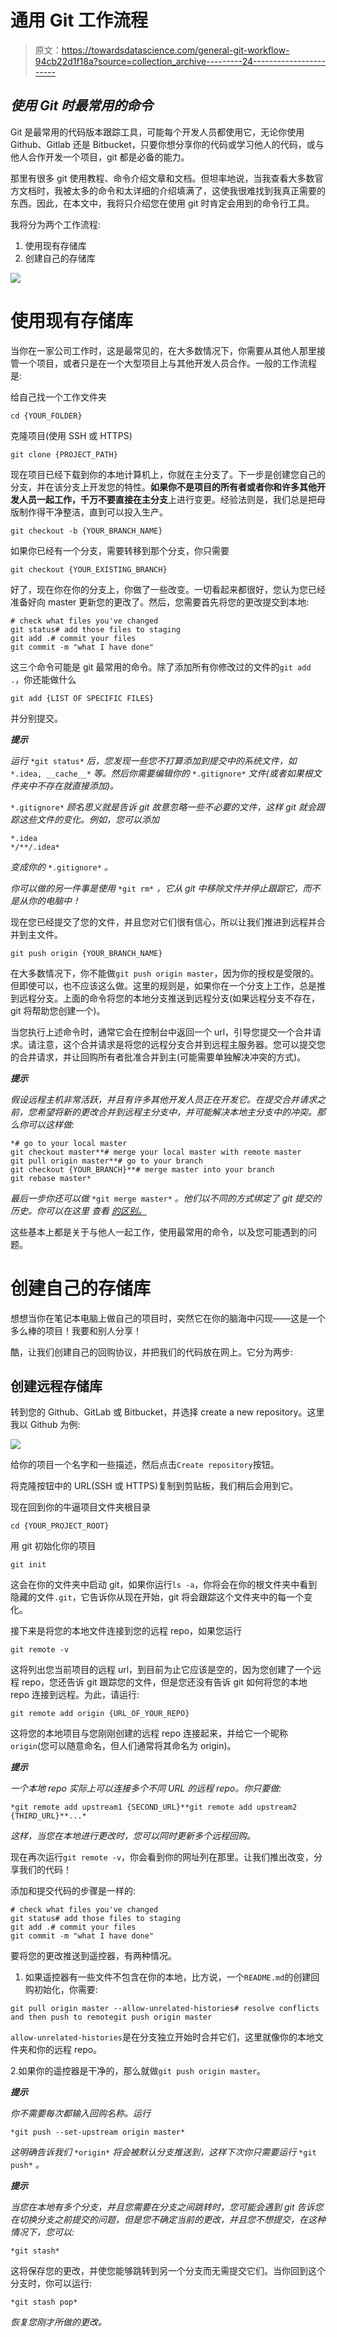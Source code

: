 # 通用 Git 工作流程

> 原文：<https://towardsdatascience.com/general-git-workflow-94cb22d1f18a?source=collection_archive---------24----------------------->

## *使用 Git 时最常用的命令*

Git 是最常用的代码版本跟踪工具，可能每个开发人员都使用它，无论你使用 Github、Gitlab 还是 Bitbucket，只要你想分享你的代码或学习他人的代码，或与他人合作开发一个项目，git 都是必备的能力。

那里有很多 git 使用教程、命令介绍文章和文档。但坦率地说，当我查看大多数官方文档时，我被太多的命令和太详细的介绍填满了，这使我很难找到我真正需要的东西。因此，在本文中，我将只介绍您在使用 git 时肯定会用到的命令行工具。

我将分为两个工作流程:

1.  使用现有存储库
2.  创建自己的存储库

![](img/f5717937ba209efe3d63e8373cdc1b0a.png)

# 使用现有存储库

当你在一家公司工作时，这是最常见的，在大多数情况下，你需要从其他人那里接管一个项目，或者只是在一个大型项目上与其他开发人员合作。一般的工作流程是:

给自己找一个工作文件夹

```
cd {YOUR_FOLDER}
```

克隆项目(使用 SSH 或 HTTPS)

```
git clone {PROJECT_PATH}
```

现在项目已经下载到你的本地计算机上，你就在主分支了。下一步是创建您自己的分支，并在该分支上开发您的特性。**如果你不是项目的所有者或者你和许多其他开发人员一起工作，千万不要直接在主分支**上进行变更。经验法则是，我们总是把母版制作得干净整洁，直到可以投入生产。

```
git checkout -b {YOUR_BRANCH_NAME}
```

如果你已经有一个分支，需要转移到那个分支，你只需要

```
git checkout {YOUR_EXISTING_BRANCH}
```

好了，现在你在你的分支上，你做了一些改变。一切看起来都很好，您认为您已经准备好向 master 更新您的更改了。然后，您需要首先将您的更改提交到本地:

```
# check what files you've changed
git status# add those files to staging
git add .# commit your files
git commit -m "what I have done"
```

这三个命令可能是 git 最常用的命令。除了添加所有你修改过的文件的`git add .`，你还能做什么

```
git add {LIST OF SPECIFIC FILES}
```

并分别提交。

***提示***

*运行* `*git status*` *后，您发现一些您不打算添加到提交中的系统文件，如* `*.idea, __cache__*` *等。然后你需要编辑你的* `*.gitignore*` *文件(或者如果根文件夹中不存在就直接添加)。*

`*.gitignore*` *顾名思义就是告诉 git 故意忽略一些不必要的文件，这样 git 就会跟踪这些文件的变化。例如，您可以添加*

```
*.idea
*/**/.idea*
```

*变成你的* `*.gitignore*` *。*

*你可以做的另一件事是使用* `*git rm*` *，它从 git 中移除文件并停止跟踪它，而不是从你的电脑中！*

现在您已经提交了您的文件，并且您对它们很有信心，所以让我们推进到远程并合并到主文件。

```
git push origin {YOUR_BRANCH_NAME}
```

在大多数情况下，你不能做`git push origin master`，因为你的授权是受限的。但即使可以，也不应该这么做。这里的规则是，如果你在一个分支上工作，总是推到远程分支。上面的命令将您的本地分支推送到远程分支(如果远程分支不存在，git 将帮助您创建一个)。

当您执行上述命令时，通常它会在控制台中返回一个 url，引导您提交一个合并请求。请注意，这个合并请求是将您的远程分支合并到远程主服务器。您可以提交您的合并请求，并让回购所有者批准合并到主(可能需要单独解决冲突的方式)。

***提示***

*假设远程主机非常活跃，并且有许多其他开发人员正在开发它。在提交合并请求之前，您希望将新的更改合并到远程主分支中，并可能解决本地主分支中的冲突。那么你可以这样做:*

```
*# go to your local master
git checkout master**# merge your local master with remote master
git pull origin master**# go to your branch
git checkout {YOUR_BRANCH}**# merge master into your branch
git rebase master*
```

*最后一步你还可以做* `*git merge master*` *。他们以不同的方式绑定了 git 提交的历史。你可以在这里* *查看* [*的区别。*](https://www.atlassian.com/git/tutorials/merging-vs-rebasing)

这些基本上都是关于与他人一起工作，使用最常用的命令，以及您可能遇到的问题。

# 创建自己的存储库

想想当你在笔记本电脑上做自己的项目时，突然它在你的脑海中闪现——这是一个多么棒的项目！我要和别人分享！

酷，让我们创建自己的回购协议，并把我们的代码放在网上。它分为两步:

## 创建远程存储库

转到您的 Github、GitLab 或 Bitbucket，并选择 create a new repository。这里我以 Github 为例:

![](img/82671fe428fdfc4057fd6070be2bbfed.png)

给你的项目一个名字和一些描述，然后点击`Create repository`按钮。

将克隆按钮中的 URL(SSH 或 HTTPS)复制到剪贴板，我们稍后会用到它。

现在回到你的牛逼项目文件夹根目录

```
cd {YOUR_PROJECT_ROOT}
```

用 git 初始化你的项目

```
git init
```

这会在你的文件夹中启动 git，如果你运行`ls -a`，你将会在你的根文件夹中看到隐藏的文件`.git`，它告诉你从现在开始，git 将会跟踪这个文件夹中的每一个变化。

接下来是将您的本地文件连接到您的远程 repo，如果您运行

```
git remote -v
```

这将列出您当前项目的远程 url，到目前为止它应该是空的，因为您创建了一个远程 repo，您还告诉 git 跟踪您的文件，但是您还没有告诉 git 如何将您的本地 repo 连接到远程。为此，请运行:

```
git remote add origin {URL_OF_YOUR_REPO}
```

这将您的本地项目与您刚刚创建的远程 repo 连接起来，并给它一个昵称`origin`(您可以随意命名，但人们通常将其命名为 origin)。

***提示***

*一个本地 repo 实际上可以连接多个不同 URL 的远程 repo。你只要做:*

```
*git remote add upstream1 {SECOND_URL}**git remote add upstream2 {THIRD_URL}**...*
```

*这样，当您在本地进行更改时，您可以同时更新多个远程回购。*

现在再次运行`git remote -v`，你会看到你的网址列在那里。让我们推出改变，分享我们的代码！

添加和提交代码的步骤是一样的:

```
# check what files you've changed
git status# add those files to staging
git add .# commit your files
git commit -m "what I have done"
```

要将您的更改推送到遥控器，有两种情况。

1.  如果遥控器有一些文件不包含在你的本地，比方说，一个`README.md`的创建回购初始化，你需要:

```
git pull origin master --allow-unrelated-histories# resolve conflicts and then push to remotegit push origin master
```

`allow-unrelated-histories`是在分支独立开始时合并它们，这里就像你的本地文件夹和你的远程 repo。

2.如果你的遥控器是干净的，那么就做`git push origin master`。

***提示***

*你不需要每次都输入回购名称。运行*

```
*git push --set-upstream origin master*
```

*这明确告诉我们* `*origin*` *将会被默认分支推送到，这样下次你只需要运行* `*git push*` *。*

***提示***

*当您在本地有多个分支，并且您需要在分支之间跳转时，您可能会遇到 git 告诉您在切换分支之前提交的问题，但是您不确定当前的更改，并且您不想提交，在这种情况下，您可以:*

```
*git stash*
```

这将保存您的更改，并使您能够跳转到另一个分支而无需提交它们。当你回到这个分支时，你可以运行:

```
*git stash pop*
```

*恢复您刚才所做的更改。*